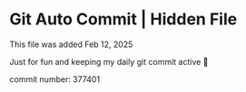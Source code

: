 # Git Auto Commit | Hidden File

This file was added Feb 12, 2025

Just for fun and keeping my daily git commit active 🤪

commit number: 377401

